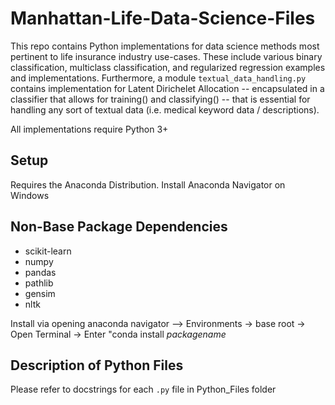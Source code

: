 # Manhattan-Life-Data-Science-Files
This repo contains Python implementations for data science methods most pertinent to life insurance industry use-cases. 
These include various binary classification, multiclass classification, and regularized regression examples and implementations. 
Furthermore, a module `textual_data_handling.py` contains implementation for Latent Dirichelet Allocation -- encapsulated in a classifier that allows for training() and classifying() -- that is essential for handling any sort of textual data (i.e. medical keyword data / descriptions). 

All implementations require Python 3+

## Setup 
Requires the Anaconda Distribution. Install Anaconda Navigator on Windows 

## Non-Base Package Dependencies 
- scikit-learn 
- numpy 
- pandas 
- pathlib 
- gensim
- nltk 

Install via opening anaconda navigator --> Environments -> base root -> Open Terminal -> Enter "conda install *packagename*
  
  
  
## Description of Python Files 
Please refer to docstrings for each `.py` file in Python_Files folder 




